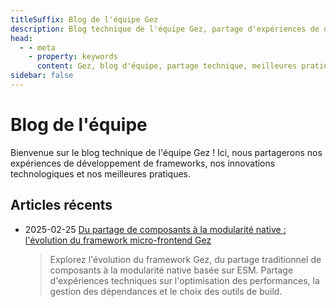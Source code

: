 ```yaml
---
titleSuffix: Blog de l'équipe Gez
description: Blog technique de l'équipe Gez, partage d'expériences de développement de frameworks, meilleures pratiques et innovations technologiques.
head:
  - - meta
    - property: keywords
      content: Gez, blog d'équipe, partage technique, meilleures pratiques, expérience de développement
sidebar: false
---
```


# Blog de l'équipe

Bienvenue sur le blog technique de l'équipe Gez ! Ici, nous partagerons nos expériences de développement de frameworks, nos innovations technologiques et nos meilleures pratiques.

## Articles récents

- 2025-02-25 [Du partage de composants à la modularité native : l'évolution du framework micro-frontend Gez](./birth-of-gez.md)
  > Explorez l'évolution du framework Gez, du partage traditionnel de composants à la modularité native basée sur ESM. Partage d'expériences techniques sur l'optimisation des performances, la gestion des dépendances et le choix des outils de build.